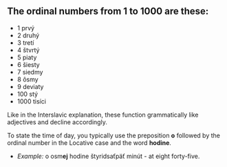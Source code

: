 ## The ordinal numbers from 1 to 1000 are these:
* 1 prvý
* 2 druhý
* 3 tretí
* 4 štvrtý
* 5 piaty
* 6 šiesty
* 7 siedmy
* 8 ôsmy
* 9 deviaty
* 100 stý
* 1000 tisíci

Like in the Interslavic explanation, these function grammatically like adjectives and decline accordingly.

To state the time of day, you typically use the preposition **o** followed by the ordinal number in the Locative case and the word **hodine**.

* *Example:* o osm**ej** hodine štyridsaťpäť minút - at eight forty-five.